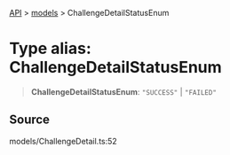 [API](../../index.md) > [models](../index.md) > ChallengeDetailStatusEnum

# Type alias: ChallengeDetailStatusEnum

> **ChallengeDetailStatusEnum**: `"SUCCESS"` \| `"FAILED"`

## Source

models/ChallengeDetail.ts:52
